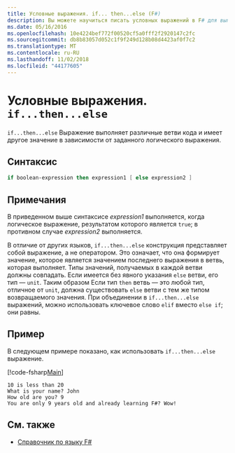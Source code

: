 ```yaml
---
title: Условные выражения. if... then...else (F#)
description: Вы можете научиться писать условных выражений в F# для выполнения различных ветвей кода.
ms.date: 05/16/2016
ms.openlocfilehash: 10e4224bef772f00520cf5a0fff2f2920147c2fc
ms.sourcegitcommit: db8b83057d052c1f9f249d128b08d4423af0f7c2
ms.translationtype: MT
ms.contentlocale: ru-RU
ms.lasthandoff: 11/02/2018
ms.locfileid: "44177605"
---
```

# <a name="conditional-expressions-ifthenelse"></a>Условные выражения. `if...then...else`

`if...then...else` Выражение выполняет различные ветви кода и имеет другое значение в зависимости от заданного логического выражения.

## <a name="syntax"></a>Синтаксис

```fsharp
if boolean-expression then expression1 [ else expression2 ]
```

## <a name="remarks"></a>Примечания

В приведенном выше синтаксисе *expression1* выполняется, когда логическое выражение, результатом которого является `true`; в противном случае *expression2* выполняется.

В отличие от других языков, `if...then...else` конструкция представляет собой выражение, а не оператором. Это означает, что она формирует значение, которое является значением последнего выражения в ветвь, которая выполняет. Типы значений, получаемых в каждой ветви должны совпадать. Если имеется без явного указания `else` ветви, его тип — `unit`. Таким образом Если тип `then` ветвь — это любой тип, отличное от `unit`, должна существовать `else` ветви с тем же типом возвращаемого значения. При объединении в `if...then...else` выражений, можно использовать ключевое слово `elif` вместо `else if`; они равны.

## <a name="example"></a>Пример

В следующем примере показано, как использовать `if...then...else` выражение.

[!code-fsharp[Main](../../../samples/snippets/fsharp/lang-ref-2/snippet4501.fs)]

```
10 is less than 20
What is your name? John
How old are you? 9
You are only 9 years old and already learning F#? Wow!
```

## <a name="see-also"></a>См. также

- [Справочник по языку F#](index.md)
